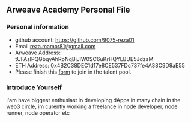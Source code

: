 ## Arweave Academy Personal File

### Personal information

- github account: https://github.com/9075-reza01
- Email:reza.mamor81@gmail.com
- Arweave Address: tUFAslPQGbqyAhRpNqBjJlW0SC6uKrHQYLBUE5JdzaM
- ETH Address: 0x4B2C38DEC1d17e8CE537FDc737fe4A38C9D9aE55
- Please finish this [form](https://docs.google.com/forms/d/e/1FAIpQLSfWA5fIIcBgmRppm3jNz5vmf9Mai_QMVil-2pO4r7YKn_Zhtw/viewform?usp=sf_link) to join in the talent pool.

### Introduce Yourself
 i'am have biggest enthusiast in developing dApps in many chain in the web3 circle, im curently working a freelance in node developer, node runner, node operator etc